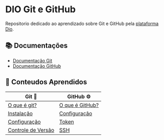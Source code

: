 
# DIO Git e GitHub

Repositorio dedicado ao aprendizado sobre Git e GitHub pela [plataforma Dio](https://www.dio.me).

## 📚 Documentações

- [Documentação Git](https://git-scm.com/doc)
- [Documentação GitHub](https://docs.github.com/pt)

## 💼 Conteudos Aprendidos

| Git 🔧| GitHub ⚙|
|-------|-------|
|[O que é git?](https://git-scm.com/video/what-is-git)|[O que é GitHub?](https://docs.github.com/pt/get-started/quickstart/hello-world)|
|[Instalação](https://git-scm.com/downloads)|[Configuração](https://docs.github.com/pt/get-started/onboarding/getting-started-with-your-github-account)|
|[Configuração](https://git-scm.com/video/get-going)| [Token](https://docs.github.com/pt/apps/creating-github-apps/authenticating-with-a-github-app/generating-a-user-access-token-for-a-github-app)|
|[Controle de Versão](https://git-scm.com/video/what-is-version-control)|[SSH](https://docs.github.com/pt/authentication/connecting-to-github-with-ssh/generating-a-new-ssh-key-and-adding-it-to-the-ssh-agent)|